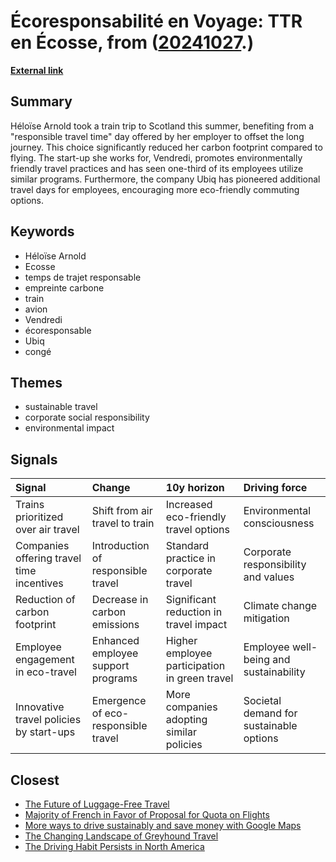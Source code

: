 # __Écoresponsabilité en Voyage: TTR en Écosse__, from ([20241027](https://kghosh.substack.com/p/20241027).)

__[External link](https://www.lemonde.fr/emploi/article/2024/09/05/ceux-qui-veulent-plus-de-conges-prendront-le-train_6304527_1698637.html)__



## Summary

Héloïse Arnold took a train trip to Scotland this summer, benefiting from a "responsible travel time" day offered by her employer to offset the long journey. This choice significantly reduced her carbon footprint compared to flying. The start-up she works for, Vendredi, promotes environmentally friendly travel practices and has seen one-third of its employees utilize similar programs. Furthermore, the company Ubiq has pioneered additional travel days for employees, encouraging more eco-friendly commuting options.

## Keywords

* Héloïse Arnold
* Ecosse
* temps de trajet responsable
* empreinte carbone
* train
* avion
* Vendredi
* écoresponsable
* Ubiq
* congé

## Themes

* sustainable travel
* corporate social responsibility
* environmental impact

## Signals

| Signal                                    | Change                              | 10y horizon                                   | Driving force                           |
|:------------------------------------------|:------------------------------------|:----------------------------------------------|:----------------------------------------|
| Trains prioritized over air travel        | Shift from air travel to train      | Increased eco-friendly travel options         | Environmental consciousness             |
| Companies offering travel time incentives | Introduction of responsible travel  | Standard practice in corporate travel         | Corporate responsibility and values     |
| Reduction of carbon footprint             | Decrease in carbon emissions        | Significant reduction in travel impact        | Climate change mitigation               |
| Employee engagement in eco-travel         | Enhanced employee support programs  | Higher employee participation in green travel | Employee well-being and sustainability  |
| Innovative travel policies by start-ups   | Emergence of eco-responsible travel | More companies adopting similar policies      | Societal demand for sustainable options |

## Closest

* [The Future of Luggage-Free Travel](8ee809ee91a8bf87eae9b3de321a92e9)
* [Majority of French in Favor of Proposal for Quota on Flights](affe5112e508a38d53dff8a0642f1eeb)
* [More ways to drive sustainably and save money with Google Maps](55366e80872f51490910ad01315a8437)
* [The Changing Landscape of Greyhound Travel](175ea9191642bee3b29225d9dadffc96)
* [The Driving Habit Persists in North America](86809c6272dbb9a5a74075a23b282760)